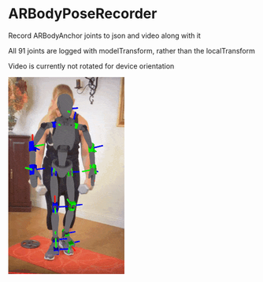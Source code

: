 # ARBodyPoseRecorder
Record ARBodyAnchor joints to json and video along with it

All 91 joints are logged with modelTransform, rather than the localTransform 

Video is currently not rotated for device orientation

![AR Body Pose](pose.gif)
